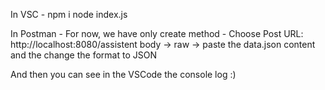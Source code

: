 
In VSC - 
npm i
node index.js

In Postman - 
For now, we have only create method -
Choose Post
URL: http://localhost:8080/assistent
body -> raw -> paste the data.json content and the change the format to JSON

And then you can see in the VSCode the console log :)

